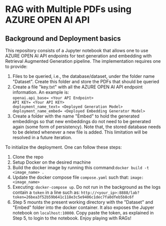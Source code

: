 # RAG with Multiple PDFs using AZURE OPEN AI API

## Background and Deployment basics
This repository consists of a Jupyter notebook that allows one to use AZURE OPEN AI API endpoints for text generation and embedding with Retrieval Augmented Generation pipeline. The implementation 
requires one to provide: 
1. Files to be queried, i.e., the database/dataset, under the folder name "Dataset". Create this folder and store the PDFs that should be queried
2. Create a file "key.txt" with all the AZURE OPEN AI API endpoint information. An example is:                           
 `openai.api_base= <Your API Endpoint>                                      
 API KEY= <Your API KEY>                                   
 deployment_name_text= <Deployed Generation Model>                                   
 deployment_name_embed= <Deployed Embedding Generator Model>
`
3. Create a folder with the name "Embed" to hold the generated embeddings so that new embeddings do not need to be generated again (some form of persistency). Note that, the stored database needs to 
be deleted whenever a new file is added. This limitation will be resolved in a future iteration. 

To initialize the deployment. One can follow these steps: 
1. Clone the repo
2. Setup Docker on the desired machine
3. Build the docker image by running this command:`docker build -t <image_name> .`
4. Update the docker compose file `compose.yaml` such that: `image: <image_name>` 
5. Executing: `docker-compose up`. Do not run in the background as the logs contain a `token` in a line such as: `http://<your_ip>:8888/lab?token=26bea3f52b59b641c118e3c5e9406c1dec7fa0dfeb5b8c6f`
6. Step 5 mounts the present working directory with the "Dataset" and "Embed" folder into the docker container. It also exposes the Jupyer notebook on `localhost:10000`. Copy paste the token, as 
explained in Step 5, to login to the notebook. Enjoy playing with RAGs!

